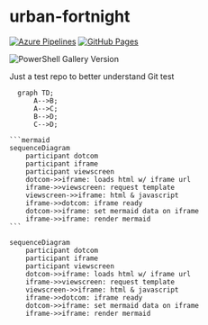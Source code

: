 # urban-fortnight

[![Azure Pipelines](https://dev.azure.com/AzCelerium/CeleriumDemo/_apis/build/status%2FCelerium._CeleriumDemo?branchName=main)](https://dev.azure.com/AzCelerium/CeleriumDemo/_build/latest?definitionId=3&branchName=main)
[![GitHub Pages](https://github.com/Celerium/_CeleriumDemo/actions/workflows/pages/pages-build-deployment/badge.svg)](https://github.com/Celerium/_CeleriumDemo/actions/workflows/pages/pages-build-deployment)

![PowerShell Gallery Version](https://img.shields.io/powershellgallery/v/RocketCyberAPI?style=for-the-badge)

Just a test repo to better understand Git test



```mermaid
  graph TD;
      A-->B;
      A-->C;
      B-->D;
      C-->D;
```

````
```mermaid
sequenceDiagram
    participant dotcom
    participant iframe
    participant viewscreen
    dotcom->>iframe: loads html w/ iframe url
    iframe->>viewscreen: request template
    viewscreen->>iframe: html & javascript
    iframe->>dotcom: iframe ready
    dotcom->>iframe: set mermaid data on iframe
    iframe->>iframe: render mermaid
```
````

```mermaid
sequenceDiagram
    participant dotcom
    participant iframe
    participant viewscreen
    dotcom->>iframe: loads html w/ iframe url
    iframe->>viewscreen: request template
    viewscreen->>iframe: html & javascript
    iframe->>dotcom: iframe ready
    dotcom->>iframe: set mermaid data on iframe
    iframe->>iframe: render mermaid
```
